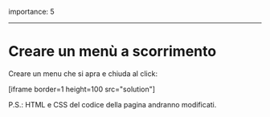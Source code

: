 importance: 5

---

# Creare un menù a scorrimento

Creare un menu che si apra e chiuda al click:

[iframe border=1 height=100 src="solution"]

P.S.: HTML e CSS del codice della pagina andranno modificati.
